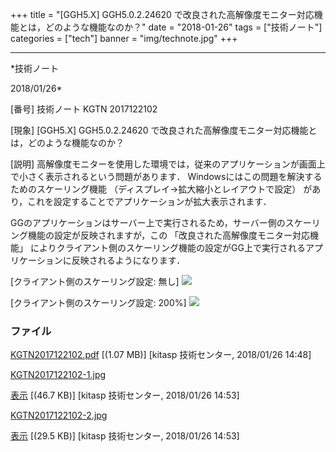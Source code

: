 ﻿+++
title = "[GGH5.X] GGH5.0.2.24620 で改良された高解像度モニター対応機能とは，どのような機能なのか？"
date = "2018-01-26"
tags = ["技術ノート"]
categories = ["tech"]
banner = "img/technote.jpg"
+++

-----------------------------------------------------------------------------------------------------------------------------

*技術ノート

2018/01/26*


[番号]
技術ノート KGTN 2017122102

[現象]
[GGH5.X] GGH5.0.2.24620
で改良された高解像度モニター対応機能とは，どのような機能なのか？

[説明]
高解像度モニターを使用した環境では，従来のアプリケーションが画面上で小さく表示されるという問題があります．
Windowsにはこの問題を解決するためのスケーリング機能
（ディスプレイ→拡大縮小とレイアウトで設定）
があり，これを設定することでアプリケーションが拡大表示されます．

GGのアプリケーションはサーバー上で実行されるため，サーバー側のスケーリング機能の設定が反映されますが，この
「改良された高解像度モニター対応機能」
によりクライアント側のスケーリング機能の設定がGG上で実行されるアプリケーションに反映されるようになります．

[クライアント側のスケーリング設定: 無し]
![](http://techreport.kitasp.net/attachments/download/3926/KGTN2017122102-1.jpg)

[クライアント側のスケーリング設定: 200%]
![](http://techreport.kitasp.net/attachments/download/3927/KGTN2017122102-2.jpg)


### ファイル

 
 


[KGTN2017122102.pdf](http://techreport.kitasp.net/attachments/download/3923/KGTN2017122102.pdf)
 [(1.07 MB)] [kitasp 技術センター, 2018/01/26
14:48]

[KGTN2017122102-1.jpg](http://techreport.kitasp.net/attachments/download/3926/KGTN2017122102-1.jpg)

[表示](http://techreport.kitasp.net/attachments/3926/KGTN2017122102-1.jpg "表示")
 [(46.7 KB)] [kitasp 技術センター, 2018/01/26
14:53]

[KGTN2017122102-2.jpg](http://techreport.kitasp.net/attachments/download/3927/KGTN2017122102-2.jpg)

[表示](http://techreport.kitasp.net/attachments/3927/KGTN2017122102-2.jpg "表示")
 [(29.5 KB)] [kitasp 技術センター, 2018/01/26
14:53]


 


 

